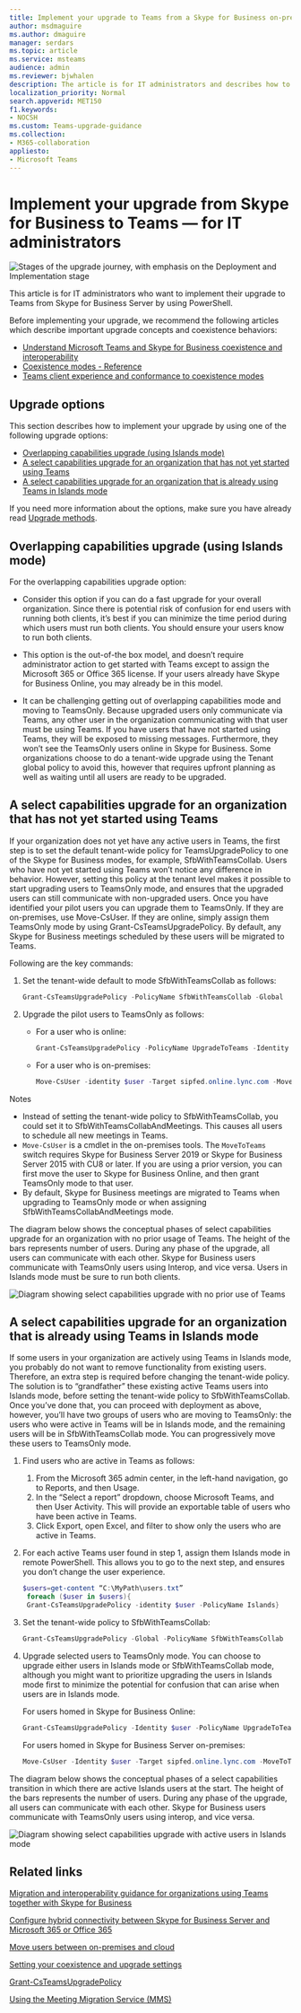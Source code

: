 ```yaml
---
title: Implement your upgrade to Teams from a Skype for Business on-premises deployment using PowerShell
author: msdmaguire
ms.author: dmaguire
manager: serdars
ms.topic: article
ms.service: msteams
audience: admin
ms.reviewer: bjwhalen
description: The article is for IT administrators and describes how to use PowerShell to implement their upgrade from Skype for Business on-premises to Teams  
localization_priority: Normal
search.appverid: MET150
f1.keywords:
- NOCSH
ms.custom: Teams-upgrade-guidance
ms.collection: 
- M365-collaboration
appliesto:
- Microsoft Teams
---
```


# Implement your upgrade from Skype for Business to Teams &mdash; for IT administrators

![Stages of the upgrade journey, with emphasis on the Deployment and Implementation stage](media/upgrade-banner-deployment.png "Stages of the upgrade journey, with emphasis on the Deployment and Implementation stage")

This article is for IT administrators who want to implement their upgrade to Teams from Skype for Business Server by using PowerShell.

Before implementing your upgrade, we recommend the following articles which describe important upgrade concepts and coexistence behaviors:

- [Understand Microsoft Teams and Skype for Business coexistence and interoperability](teams-and-skypeforbusiness-coexistence-and-interoperability.md)
- [Coexistence modes - Reference](migration-interop-guidance-for-teams-with-skype.md)
- [Teams client experience and conformance to coexistence modes](teams-client-experience-and-conformance-to-coexistence-modes.md)

## Upgrade options

This section describes how to implement your upgrade by using one of the following upgrade options:

- [Overlapping capabilities upgrade (using Islands mode)](#overlapping-capabilities-upgrade-using-islands-mode)
- [A select capabilities upgrade for an organization that has not yet started using Teams](#a-select-capabilities-upgrade-for-an-organization-that-has-not-yet-started-using-teams)
- [A select capabilities upgrade for an organization that is already using Teams in Islands mode](#a-select-capabilities-upgrade-for-an-organization-that-is-already-using-teams-in-islands-mode)

If you need more information about the options, make sure you have already read [Upgrade methods](upgrade-to-teams-on-prem-upgrade-methods.md).

## Overlapping capabilities upgrade (using Islands mode)

For the overlapping capabilities upgrade option:

- Consider this option if you can do a fast upgrade for your overall organization.  Since there is potential risk of confusion for end users with running both clients, it’s best if you can minimize the time period during which users must run both clients. You should ensure your users know to run both clients.

- This option is the out-of-the box model, and doesn’t require administrator action to get started with Teams except to assign the Microsoft 365 or Office 365 license. If your users already have Skype for Business Online, you may already be in this model.

- It can be challenging getting out of overlapping capabilities mode and moving to TeamsOnly. Because upgraded 
users only communicate via Teams, any other user in the organization communicating with that user must be using Teams.  If you have users that have not started using Teams, they will be exposed to missing messages. Furthermore, they won’t see the TeamsOnly users online in Skype for Business. Some organizations choose to do a tenant-wide upgrade using the Tenant global policy to avoid this, however that requires upfront planning as well as waiting until all users are ready to be upgraded.


## A select capabilities upgrade for an organization that has not yet started using Teams

If your organization does not yet have any active users in Teams, the first step is to set the default tenant-wide policy for TeamsUpgradePolicy to one of the Skype for Business modes, for example, SfbWithTeamsCollab.  Users who have not yet started using Teams won’t notice any difference in behavior. However, setting this policy at the tenant level makes it possible to start upgrading users to TeamsOnly mode, and ensures that the upgraded users can still communicate with non-upgraded users.  Once you have identified your pilot users you can upgrade them to TeamsOnly.  If they are on-premises, use Move-CsUser. If they are online, simply assign them TeamsOnly mode by using Grant-CsTeamsUpgradePolicy. By default, any Skype for Business meetings scheduled by these users will be migrated to Teams.

Following are the key commands:

1. Set the tenant-wide default to mode SfbWithTeamsCollab as follows:

   ```PowerShell
   Grant-CsTeamsUpgradePolicy -PolicyName SfbWithTeamsCollab -Global
   ```

2. Upgrade the pilot users to TeamsOnly as follows:

   - For a user who is online:

     ```PowerShell
     Grant-CsTeamsUpgradePolicy -PolicyName UpgradeToTeams -Identity $username 
     ```

   - For a user who is on-premises:

     ```PowerShell
     Move-CsUser -identity $user -Target sipfed.online.lync.com -MoveToTeams -credential $cred 
     ```

Notes
 
- Instead of setting the tenant-wide policy to SfbWithTeamsCollab, you could set it to SfbWithTeamsCollabAndMeetings. This causes all users to schedule all new meetings in Teams.
- `Move-CsUser` is a cmdlet in the on-premises tools. The `MoveToTeams` switch requires Skype for Business Server 2019 or Skype for Business Server 2015 with CU8 or later. If you are using a prior version, you can first move the user to Skype for Business Online, and then grant TeamsOnly mode to that user.
- By default, Skype for Business meetings are migrated to Teams when upgrading to TeamsOnly mode or when assigning SfbWithTeamsCollabAndMeetings mode.  

The diagram below shows the conceptual phases of select capabilities upgrade for an organization with no prior usage of Teams. The height of the bars represents number of users. During any phase of the upgrade, all users can communicate with each other.  Skype for Business users communicate with TeamsOnly users using Interop, and vice versa. Users in Islands mode must be sure to run both clients.

![Diagram showing select capabilities upgrade with no prior use of Teams](media/teams-upgrade-1.png)


## A select capabilities upgrade for an organization that is already using Teams in Islands mode

If some users in your organization are actively using Teams in Islands mode, you probably do not want to remove functionality from existing users. Therefore, an extra step is required before changing the tenant-wide policy. The solution is to “grandfather” these existing active Teams users into Islands mode, before setting the tenant-wide policy to SfbWithTeamsCollab.  Once you’ve done that, you can proceed with deployment as above, however, you’ll have two groups of users who are moving to TeamsOnly:  the users who were active in Teams will be in Islands mode, and the remaining users will be in SfbWithTeamsCollab mode. You can progressively move these users to TeamsOnly mode.

1. Find users who are active in Teams as follows:

   1. From the Microsoft 365 admin center, in the left-hand navigation, go to Reports, and then Usage. 
   2. In the “Select a report” dropdown, choose Microsoft Teams, and then User Activity. This will provide an exportable table of users who have been active in Teams. 
   3. Click Export, open Excel, and filter to show only the users who are active in Teams.

2. For each active Teams user found in step 1, assign them Islands mode in remote PowerShell. This allows you to go to the next step, and ensures you don’t change the user experience.  

   ```PowerShell
   $users=get-content “C:\MyPath\users.txt” 
    foreach ($user in $users){ 
    Grant-CsTeamsUpgradePolicy -identity $user -PolicyName Islands} 
   ```

3. Set the tenant-wide policy to SfbWithTeamsCollab:

   ```PowerShell
   Grant-CsTeamsUpgradePolicy -Global -PolicyName SfbWithTeamsCollab 
   ```

4. Upgrade selected users to TeamsOnly mode. You can choose to upgrade either users in Islands mode or SfbWithTeamsCollab mode, although you might want to prioritize upgrading the users in Islands mode first to minimize the potential for confusion that can arise when users are in Islands mode.   

   For users homed in Skype for Business Online:  

   ```PowerShell
   Grant-CsTeamsUpgradePolicy -Identity $user -PolicyName UpgradeToTeams 
   ```

   For users homed in Skype for Business Server on-premises:  

   ```PowerShell
   Move-CsUser -Identity $user -Target sipfed.online.lync.com -MoveToTeams -credential $cred 
   ```

The diagram below shows the conceptual phases of a select capabilities transition in which there are active Islands users at the start. The height of the bars represents the number of users. During any phase of the upgrade, all users can communicate with each other.  Skype for Business users communicate with TeamsOnly users using interop, and vice versa. 


![Diagram showing select capabilities upgrade with active users in Islands mode](media/teams-upgrade-2.png)

   



## Related links

[Migration and interoperability guidance for organizations using Teams together with Skype for Business](migration-interop-guidance-for-teams-with-skype.md) 

[Configure hybrid connectivity between Skype for Business Server and Microsoft 365 or Office 365](https://docs.microsoft.com/SkypeForBusiness/hybrid/configure-hybrid-connectivity)

[Move users between on-premises and cloud](https://docs.microsoft.com/SkypeForBusiness/hybrid/move-users-between-on-premises-and-cloud)

[Setting your coexistence and upgrade settings](setting-your-coexistence-and-upgrade-settings.md)

[Grant-CsTeamsUpgradePolicy](https://docs.microsoft.com/powershell/module/skype/grant-csteamsupgradepolicy?view=skype-ps)

[Using the Meeting Migration Service (MMS)](https://docs.microsoft.com/skypeforbusiness/audio-conferencing-in-office-365/setting-up-the-meeting-migration-service-mms)

